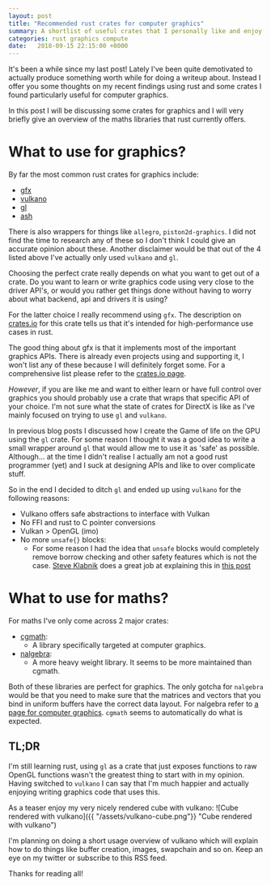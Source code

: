 ```yaml
---
layout: post
title: "Recommended rust crates for computer graphics"
summary: A shortlist of useful crates that I personally like and enjoy using in rust!
categories: rust graphics compute
date:   2018-09-15 22:15:00 +0000
---
```

It's been a while since my last post! Lately I've been quite demotivated to actually produce something worth while for doing a writeup about. Instead I offer you some thoughts on my recent findings using rust and some crates 
I found particularly useful for computer graphics.

In this post I will be discussing some crates for graphics and I will very briefly give an overview of the maths libraries that rust currently offers.

# What to use for graphics?
By far the most common rust crates for graphics include:
* [gfx](https://crates.io/crates/gfx)
* [vulkano](https://crates.io/crates/vulkano)
* [gl](https://crates.io/crates/gl)
* [ash](https://crates.io/crates/ash)

There is also wrappers for things like `allegro`, `piston2d-graphics`. I did not find the time to research any of these so I don't think I could give an accurate opinion about these.
Another disclaimer would be that out of the 4 listed above I've actually only used `vulkano` and `gl`. 

Choosing the perfect crate really depends on what you want to get out of a crate. 
Do you want to learn or write graphics code using very close to the driver API's, or would you rather get things done without having to worry about what backend, api and drivers it is using?

For the latter choice I really recommend using `gfx`. 
The description on [crates.io](https://crates.io) for this crate tells us that it's intended for high-performance use cases in rust. 

The good thing about gfx is that it implements most of the important graphics APIs. 
There is already even projects using and supporting it, I won't list any of these because I will definitely forget some. 
For a comprehensive list please refer to the [crates.io page](https://crates.io/crates/gfx).


*However*, if you are like me and want to either learn or have full control over graphics you should probably use a crate that wraps that specific API of your choice. 
I'm not sure what the state of crates for DirectX is like as I've mainly focused on trying to use `gl` and `vulkano`. 

In previous blog posts I discussed how I create the Game of life on the GPU using the `gl` crate. For some reason I thought it was a good idea to write a small wrapper around `gl` that would allow me to use it as 'safe' as possible. 
Although... at the time I didn't realise I actually am not a good rust programmer (yet) and I suck at designing APIs and like to over complicate stuff.

So in the end I decided to ditch `gl` and ended up using `vulkano` for the following reasons:
* Vulkano offers safe abstractions to interface with Vulkan
* No FFI and rust to C pointer conversions
* Vulkan > OpenGL (imo)
* No more `unsafe{}` blocks:
    * For some reason I had the idea that `unsafe` blocks would completely remove borrow checking and other safety features which is not the case. [Steve Klabnik](https://words.steveklabnik.com) does a great job at explaining this in [this post](https://words.steveklabnik.com/you-can-t-turn-off-the-borrow-checker-in-rust) 

# What to use for maths?
For maths I've only come across 2 major crates:
* [cgmath](https://crates.io/crates/cgmath):
    * A library specifically targeted at computer graphics.
* [nalgebra](https://www.nalgebra.org/):
    * A more heavy weight library. It seems to be more maintained than cgmath.
    
Both of these libraries are perfect for graphics. 
The only gotcha for `nalgebra` would be that you need to make sure that the matrices and vectors that you bind in uniform buffers have the correct data layout. 
For nalgebra refer to [a page for computer graphics](https://www.nalgebra.org/cg_recipes/). 
`cgmath` seems to automatically do what is expected.


## TL;DR

I'm still learning rust, using `gl` as a crate that just exposes functions to raw OpenGL functions wasn't the greatest thing to start with in my opinion. 
Having switched to `vulkano` I can say that I'm much happier and actually enjoying writing graphics code that uses this.

As a teaser enjoy my very nicely rendered cube with vulkano:
![Cube rendered with vulkano]({{ "/assets/vulkano-cube.png"}} "Cube rendered with vulkano")

I'm planning on doing a short usage overview of vulkano which will explain how to do things like buffer creation, images, swapchain and so on. Keep an eye on my twitter or subscribe to this RSS feed. 

Thanks for reading all!


